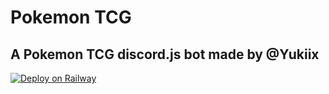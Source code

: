 # Pokemon TCG
## A Pokemon TCG discord.js bot made by @Yukiix

[![Deploy on Railway](https://railway.app/button.svg)](https://railway.app/template/2cKB9T)
